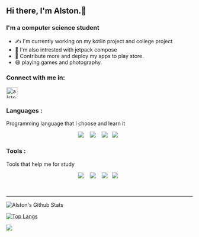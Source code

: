 
## Hi there, I'm Alston.👋                                                  

### I'm a computer science student
- ✍ I'm currently working on my kotlin project and college project
- 👀 I'm also intrested with jetpack compose
- 🎯 Contribute more and deploy my apps to play store.
- 😄 playing games and photography.

### Connect with me in:


[<img align="center" alt="alstonargodi | Twitter" width="30px" src="https://cdn.jsdelivr.net/npm/simple-icons@v3/icons/twitter.svg" />][twitter]


### Languages :

Programming language that I choose and learn it

<p align="center">
  <img src="https://img.shields.io/badge/kotlin-%230095D5.svg?style=for-the-badge&logo=kotlin&logoColor=white"/>&nbsp;&nbsp;&nbsp;
  <img src="https://img.shields.io/badge/java-%23ED8B00.svg?style=for-the-badge&logo=java&logoColor=white"/>&nbsp;&nbsp;&nbsp;
  <img src="https://img.shields.io/badge/c++-%2300599C.svg?style=for-the-badge&logo=c%2B%2B"/>&nbsp;&nbsp;
  <img src="https://img.shields.io/badge/python-3670A0?style=for-the-badge&logo=python&logoColor=ffdd54"/>&nbsp;&nbsp;
</p>

### Tools :

Tools that help me for study

<p align="center">
  <img src="https://img.shields.io/badge/Android%20Studio-3DDC84.svg?style=for-the-badge&logo=android-studio&logoColor=white&color=black&labelColor=gray" />&nbsp;&nbsp;&nbsp;
  <img src="https://img.shields.io/badge/IntelliJIDEA-000000.svg?style=for-the-badge&logo=intellij-idea&logoColor=plain&labelColor=gray"/>&nbsp;&nbsp;&nbsp;
  <img src="https://img.shields.io/badge/pycharm-143?style=for-the-badge&logo=pycharm&logoColor=white&color=black&labelColor=gray"/>&nbsp;&nbsp;
   <img src="https://img.shields.io/badge/jupyter-%23FA0F00.svg?style=for-the-badge&logo=jupyter&logoColor=white&color=black&labelColor=gray"/>&nbsp;&nbsp;
</p>


<br />



---

<img align="center" alt="Alston's Github Stats" src="https://github-readme-stats.vercel.app/api?username=Alstonargodi&show_icons=true&hide_border=true" />


[![Top Langs](https://github-readme-stats.vercel.app/api/top-langs/?username=Alstonargodi&show_icons=true&hide_border=true)](https://github.com/Alstonargodi)


![](https://komarev.com/ghpvc/?username=rogerboto&color=blue)

[twitter]: https://twitter.com/ArgodiI

